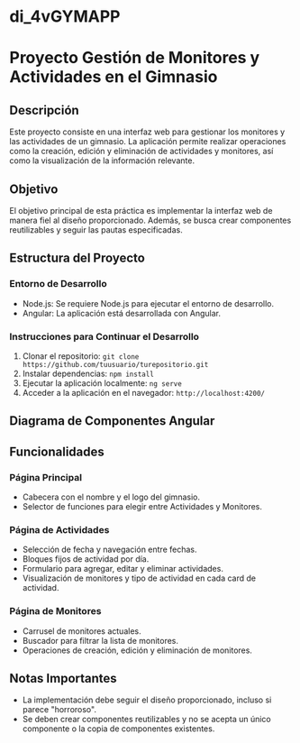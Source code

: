 # di_4vGYMAPP
# Proyecto Gestión de Monitores y Actividades en el Gimnasio

## Descripción
Este proyecto consiste en una interfaz web para gestionar los monitores y las actividades de un gimnasio. La aplicación permite realizar operaciones como la creación, edición y eliminación de actividades y monitores, así como la visualización de la información relevante.

## Objetivo
El objetivo principal de esta práctica es implementar la interfaz web de manera fiel al diseño proporcionado. Además, se busca crear componentes reutilizables y seguir las pautas especificadas.

## Estructura del Proyecto

### Entorno de Desarrollo
- Node.js: Se requiere Node.js para ejecutar el entorno de desarrollo.
- Angular: La aplicación está desarrollada con Angular.

### Instrucciones para Continuar el Desarrollo
1. Clonar el repositorio: `git clone https://github.com/tuusuario/turepositorio.git`
2. Instalar dependencias: `npm install`
3. Ejecutar la aplicación localmente: `ng serve`
4. Acceder a la aplicación en el navegador: `http://localhost:4200/`

## Diagrama de Componentes Angular


## Funcionalidades

### Página Principal
- Cabecera con el nombre y el logo del gimnasio.
- Selector de funciones para elegir entre Actividades y Monitores.

### Página de Actividades
- Selección de fecha y navegación entre fechas.
- Bloques fijos de actividad por día.
- Formulario para agregar, editar y eliminar actividades.
- Visualización de monitores y tipo de actividad en cada card de actividad.

### Página de Monitores
- Carrusel de monitores actuales.
- Buscador para filtrar la lista de monitores.
- Operaciones de creación, edición y eliminación de monitores.

## Notas Importantes
- La implementación debe seguir el diseño proporcionado, incluso si parece "horroroso".
- Se deben crear componentes reutilizables y no se acepta un único componente o la copia de componentes existentes.

